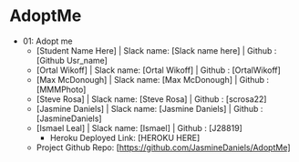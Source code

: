 # AdoptMe

  * 01: Adopt me
    * [Student Name Here] | Slack name: [Slack name here] | Github : [Github Usr_name]
    * [Ortal Wikoff] | Slack name: [Ortal Wikoff] | Github : [OrtalWikoff]
    * [Max McDonough] | Slack name: [Max McDonough] | Github : [MMMPhoto]
    * [Steve Rosa] | Slack name: [Steve Rosa] | Github : [scrosa22]
    * [Jasmine Daniels] | Slack name: [Jasmine Daniels] | Github : [JasmineDaniels]
    * [Ismael Leal] | Slack name: [Ismael] | Github : [J28819]
        * Heroku Deployed Link: [HEROKU HERE]
    * Project Github Repo: [https://github.com/JasmineDaniels/AdoptMe]

